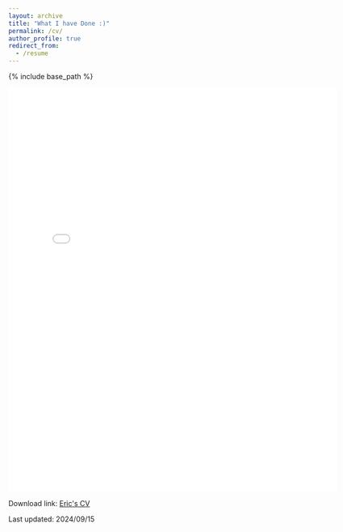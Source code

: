 ```yaml
---
layout: archive
title: "What I have Done :)"
permalink: /cv/
author_profile: true
redirect_from:
  - /resume
---
```


{% include base_path %}

<embed src="../files/eric-wang-cv.pdf" width="650" height="800" type='application/pdf'>

<p>Download link: <a href="../files/eric-wang-cv.pdf">Eric's CV</a></p>
<p>Last updated: 2024/09/15</p>
